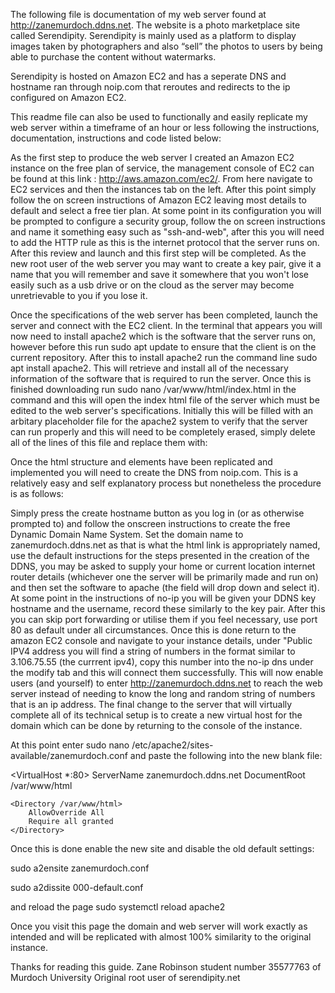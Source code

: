 The following file is documentation of my web server found at http://zanemurdoch.ddns.net. The website is a photo marketplace site called Serendipity. 
Serendipity is mainly used as a platform to display images taken by photographers and also “sell” the photos to users by being able to purchase the content without watermarks.

Serendipity is hosted on Amazon EC2 and has a seperate DNS and hostname ran through noip.com that reroutes and redirects to the ip configured on Amazon EC2.

This readme file can also be used to functionally and easily replicate my web server within a timeframe of an hour or less following the instructions, documentation, instructions 
and code listed below:

As the first step to produce the web server I created an Amazon EC2 instance on the free plan of service, the management console of EC2 can be found at this link : 
http://aws.amazon.com/ec2/. From here navigate to EC2 services and then the instances tab on the left. After this point simply follow the on screen instructions of Amazon EC2 leaving most details to default
and select a free tier plan. At some point in its configuration you will be prompted to configure a security group, follow the on screen instructions and name it something easy 
such as "ssh-and-web", after this you will need to add the HTTP rule as this is the internet protocol that the server runs on. After this review and launch and this first step will
be completed. As the new root user of the web server you may want to create a key pair, give it a name that you will remember and save it somewhere that you won't lose easily such
as a usb drive or on the cloud as the server may become unretrievable to you if you lose it.

Once the specifications of the web server has been completed, launch the server and connect with the EC2 client. In the terminal that appears you will now need to install apache2 
which is the software that the server runs on, however before this run sudo apt update to ensure that the client is on the current repository. After this to install apache2 run the
command line sudo apt install apache2. This will retrieve and install all of the necessary information of the software that is required to run the server. Once this is finished
downloading run sudo nano /var/www/html/index.html in the command and this will open the index html file of the server which must be edited to the web server's specifications.
Initially this will be filled with an arbitary placeholder file for the apache2 system to verify that the server can run properly and this will need to be completely erased, 
simply delete all of the lines of this file and replace them with:


Once the html structure and elements have been replicated and implemented you will need to create the DNS from noip.com. This is a relatively easy and self explanatory process 
but nonetheless the procedure is as follows:

Simply press the create hostname button as you log in (or as otherwise prompted to) and follow the onscreen instructions to create the free Dynamic Domain Name System. 
Set the domain name to zanemurdoch.ddns.net as that is what the html link is appropriately named, use the default instructions for the steps presented in the creation of 
the DDNS, you may be asked to supply your home or current location internet router details (whichever one the server will be primarily made and run on) and then set the software 
to apache (the field will drop down and select it). At some point in the instructions of no-ip you will be given your DDNS key hostname and the username, record these similarly to
the key pair. After this you can skip port forwarding or utilise them if you feel necessary, use port 80 as default under all circumstances. Once this is done return to the 
amazon EC2 console and navigate to your instance details, under "Public IPV4 address you will find a string of numbers in the format similar to 3.106.75.55 (the currrent ipv4),
copy this number into the no-ip dns under the modify tab and this will connect them successfully. This will now enable users (and yourself) to enter http://zanemurdoch.ddns.net to
reach the web server instead of needing to know the long and random string of numbers that is an ip address. The final change to the server that will virtually complete all of its
technical setup is to create a new virtual host for the domain which can be done by returning to the console of the instance.

At this point enter sudo nano /etc/apache2/sites-available/zanemurdoch.conf and paste the following into the new blank file:

<VirtualHost *:80>
    ServerName zanemurdoch.ddns.net
    DocumentRoot /var/www/html

    <Directory /var/www/html>
        AllowOverride All
        Require all granted
    </Directory>
</VirtualHost>

Once this is done enable the new site and disable the old default settings:

sudo a2ensite zanemurdoch.conf

sudo a2dissite 000-default.conf

and reload the page
sudo systemctl reload apache2

Once you visit this page the domain and web server will work exactly as intended and will be replicated with almost 100% similarity to the original instance.

Thanks for reading this guide.
Zane Robinson student number 35577763 of Murdoch University
Original root user of serendipity.net
